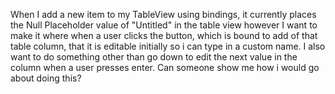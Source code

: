 When I add a new item to my TableView using bindings, it currently places the Null Placeholder value of "Untitled" in the table view however I want to make it where when a user clicks the button, which is bound to add of that table column, that it is editable initially so i can type in a custom name.  I also want to do something other than go down to edit the next value in the column when a user presses enter.  Can someone show me how i would go about doing this?
